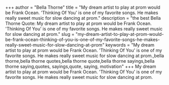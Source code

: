 +++
author = "Bella Thorne"
title = "My dream artist to play at prom would be Frank Ocean. 'Thinking Of You' is one of my favorite songs. He makes really sweet music for slow dancing at prom."
description = "the best Bella Thorne Quote: My dream artist to play at prom would be Frank Ocean. 'Thinking Of You' is one of my favorite songs. He makes really sweet music for slow dancing at prom."
slug = "my-dream-artist-to-play-at-prom-would-be-frank-ocean-thinking-of-you-is-one-of-my-favorite-songs-he-makes-really-sweet-music-for-slow-dancing-at-prom"
keywords = "My dream artist to play at prom would be Frank Ocean. 'Thinking Of You' is one of my favorite songs. He makes really sweet music for slow dancing at prom.,bella thorne,bella thorne quotes,bella thorne quote,bella thorne sayings,bella thorne saying,quotes, sayings,quote, saying, motivation"
+++
My dream artist to play at prom would be Frank Ocean. 'Thinking Of You' is one of my favorite songs. He makes really sweet music for slow dancing at prom.
